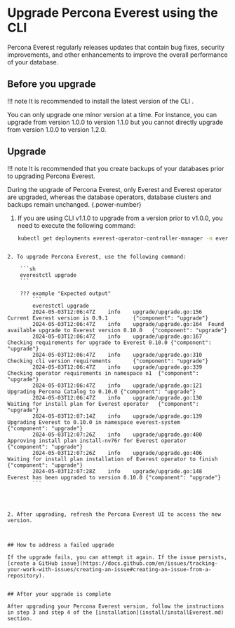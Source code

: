# Upgrade Percona Everest using the CLI

Percona Everest regularly releases updates that contain bug fixes, security improvements, and other enhancements to improve the overall performance of your database.


## Before you upgrade

!!! note
     It is recommended to install the latest version of the CLI .

You can only upgrade one minor version at a time. For instance, you can upgrade from version 1.0.0 to version 1.1.0 but you cannot directly upgrade from version 1.0.0 to version 1.2.0.  

## Upgrade

!!! note
    It is recommended that you create backups of your databases prior to upgrading Percona Everest.

During the upgrade of Percona Everest, only Everest and Everest operator are upgraded, whereas the database operators, database clusters and backups remain unchanged.
{.power-number}

1. If you are using CLI v1.1.0 to upgrade from a version prior to v1.0.0, you need to execute the following command:


    ```sh
    kubectl get deployments everest-operator-controller-manager -n everest-system -o jsonpath='{.spec.template.spec.containers[?(@.name=="manager")].env[?(@.name=="DB_NAMESPACES")].value}' | xargs -d ',' -I {} kubectl label namespaces {} app.kubernetes.io/managed-by=everest
```

2. To upgrade Percona Everest, use the following command:

    ```sh
    everestctl upgrade
    ```

    ??? example "Expected output"
        ```
        everestctl upgrade
        2024-05-03T12:06:47Z    info    upgrade/upgrade.go:156  Current Everest version is 0.9.1        {"component": "upgrade"}
        2024-05-03T12:06:47Z    info    upgrade/upgrade.go:164  Found available upgrade to Everest version 0.10.0   {"component": "upgrade"}
        2024-05-03T12:06:47Z    info    upgrade/upgrade.go:167  Checking requirements for upgrade to Everest 0.10.0 {"component": "upgrade"}
        2024-05-03T12:06:47Z    info    upgrade/upgrade.go:310  Checking cli version requirements       {"component": "upgrade"}
        2024-05-03T12:06:47Z    info    upgrade/upgrade.go:339  Checking operator requirements in namespace n1  {"component": "upgrade"}
        2024-05-03T12:06:47Z    info    upgrade/upgrade.go:121  Upgrading Percona Catalog to 0.10.0 {"component": "upgrade"}
        2024-05-03T12:06:47Z    info    upgrade/upgrade.go:130  Waiting for install plan for Everest operator   {"component": "upgrade"}
        2024-05-03T12:07:14Z    info    upgrade/upgrade.go:139  Upgrading Everest to 0.10.0 in namespace everest-system     {"component": "upgrade"}
        2024-05-03T12:07:26Z    info    upgrade/upgrade.go:400  Approving install plan install-nv76r for Everest operator       {"component": "upgrade"}
        2024-05-03T12:07:26Z    info    upgrade/upgrade.go:406  Waiting for install plan installation of Everest operator to finish     {"component": "upgrade"}
        2024-05-03T12:07:28Z    info    upgrade/upgrade.go:148  Everest has been upgraded to version 0.10.0 {"component": "upgrade"}
        ```




2. After upgrading, refresh the Percona Everest UI to access the new version.



## How to address a failed upgrade

If the upgrade fails, you can attempt it again. If the issue persists, [create a GitHub issue](https://docs.github.com/en/issues/tracking-your-work-with-issues/creating-an-issue#creating-an-issue-from-a-repository).


## After your upgrade is complete

After upgrading your Percona Everest version, follow the instructions in step 3 and step 4 of the [installation](install/installEverest.md) section. 














